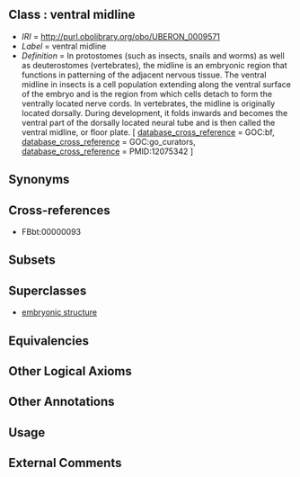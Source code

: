 
## Class : ventral midline

 * *IRI* = http://purl.obolibrary.org/obo/UBERON_0009571
 * *Label* = ventral midline
 * *Definition* = In protostomes (such as insects, snails and worms) as well as deuterostomes (vertebrates), the midline is an embryonic region that functions in patterning of the adjacent nervous tissue. The ventral midline in insects is a cell population extending along the ventral surface of the embryo and is the region from which cells detach to form the ventrally located nerve cords. In vertebrates, the midline is originally located dorsally. During development, it folds inwards and becomes the ventral part of the dorsally located neural tube and is then called the ventral midline, or floor plate. [ [database_cross_reference](../../ef/oboInOwl#hasDbXref.md) = GOC:bf, [database_cross_reference](../../ef/oboInOwl#hasDbXref.md) = GOC:go_curators, [database_cross_reference](../../ef/oboInOwl#hasDbXref.md) = PMID:12075342 ]

## Synonyms


## Cross-references

 * FBbt:00000093

## Subsets


## Superclasses

 * [embryonic structure](../../UBERON/50/UBERON_0002050.md)

## Equivalencies


## Other Logical Axioms


## Other Annotations


## Usage


## External Comments

